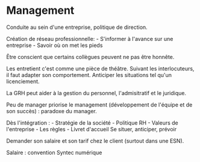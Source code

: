 # Management

Conduite au sein d'une entreprise, politique de direction.

Création de réseau professionnelle:
    - S'informer à l'avance sur une entreprise
    - Savoir où on met les pieds

Être conscient que certains collègues peuvent ne pas être honnête.

Les entretient c'est comme une pièce de théâtre.
Suivant les interlocuteurs, il faut adapter son comportement.
Anticiper les situations tel qu'un licenciement.

La GRH peut aider à la gestion du personnel, l'admisitratif et le juridique.

Peu de manager priorise le management (développement de l'équipe et de son succès) : paradoxe du manager.

Dès l'intégration :
    - Stratégie de la société
    - Politique RH
    - Valeurs de l'entreprise
    - Les règles
    - Livret d'accueil
Se situer, anticiper, prévoir

Demander son salaire et son tarif chez le client (surtout dans une ESN).

Salaire : convention Syntec numérique